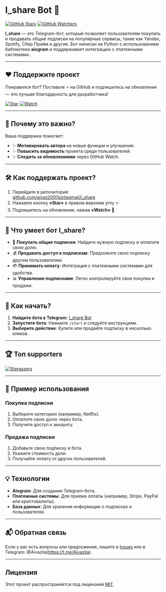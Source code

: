 # I_share Bot 🤖

[![GitHub Stars](https://img.shields.io/github/stars/aivaz2007aizilagmail/i_share?style=for-the-badge&logo=github&color=yellow)](https://github.com/aivaz2007aizilagmail/i_share/stargazers)
[![GitHub Watchers](https://img.shields.io/github/watchers/aivaz2007aizilagmail/i_share?style=for-the-badge&logo=github&color=blue)](https://github.com/aivaz2007aizilagmail/i_share/subscriptions)

**I_share** — это Telegram-бот, который позволяет пользователям покупать и продавать общие подписки на популярные сервисы, такие как Yandex, Spotify, Сбер Прайм и другие. Бот написан на Python с использованием библиотеки **aiogram** и поддерживает интеграцию с платежными системами.

---

## ❤️ Поддержите проект

Понравился бот? Поставьте ⭐ на GitHub и подпишитесь на обновления — это лучшая благодарность для разработчика!

[![Star](https://img.shields.io/badge/-⭐%20Star%20the%20Repo-yellow)](https://github.com/aivaz2007aizilagmail/i_share/stargazers)
[![Watch](https://img.shields.io/badge/-👀%20Watch%20Updates-blue)](https://github.com/aivaz2007aizilagmail/i_share/subscriptions)

---

## 🌟 Почему это важно?

Ваша поддержка помогает:
- ✨ **Мотивировать автора** на новые функции и улучшения.
- ✨ **Повысить видимость** проекта среди пользователей.
- ✨ **Следить за обновлениями** через GitHub Watch.

---

## 🛠️ Как поддержать проект?

1. Перейдите в репозиторий:  
   [github.com/aivaz2007aizilagmail/i_share](https://github.com/aivaz2007aizilagmail/i_share)
2. Нажмите кнопку **«Star»** в правом верхнем углу ⭐
3. Подпишитесь на обновления, нажав **«Watch»** 👀

---

## 🤖 Что умеет бот I_share?

- 🛒 **Покупать общие подписки**: Найдите нужную подписку и оплатите свою долю.
- 💰 **Продавать доступ к подпискам**: Предложите свою подписку другим пользователям.
- 💳 **Принимать оплату**: Интеграция с платежными системами для удобства.
- 📊 **Управление подписками**: Легко контролируйте свои покупки и продажи.

---

## 🚀 Как начать?

1. **Найдите бота в Telegram**: [I_share Bot](https://t.me/I_Share_bot)
2. **Запустите бота**: Нажмите `/start` и следуйте инструкциям.
3. **Выберите действие**: Купите или продайте подписку в несколько кликов.

---

## 🏆 Топ supporters

[![Stargazers](https://contrib.rocks/image?repo=aivaz2007aizilagmail/i_share)](https://github.com/aivaz2007aizilagmail/i_share/graphs/contributors)

---

## 📝 Пример использования

### Покупка подписки
1. Выберите категорию (например, Netflix).
2. Оплатите свою долю через бота.
3. Получите доступ к аккаунту.

### Продажа подписки
1. Добавьте свою подписку в бота.
2. Укажите стоимость доли.
3. Получайте оплату от других пользователей.

---

## 💡 Технологии

- **Aiogram**: Для создания Telegram-бота.
- **Платежные системы**: Для приема оплаты (например, Stripe, PayPal или криптовалюты).
- **База данных**: Для хранения информации о подписках и пользователях.

---

## 📬 Обратная связь

Если у вас есть вопросы или предложения, пишите в [Issues](https://github.com/aivaz2007aizilagmail/i_share/issues) или в Telegram: @Aivazila(https://t.me/Aivazila).

---

## Лицензия

Этот проект распространяется под лицензией [MIT](LICENSE).
